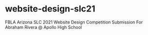 # website-design-slc21
FBLA Arizona SLC 2021 Website Design Competition Submission For Abraham Rivera @ Apollo High School
